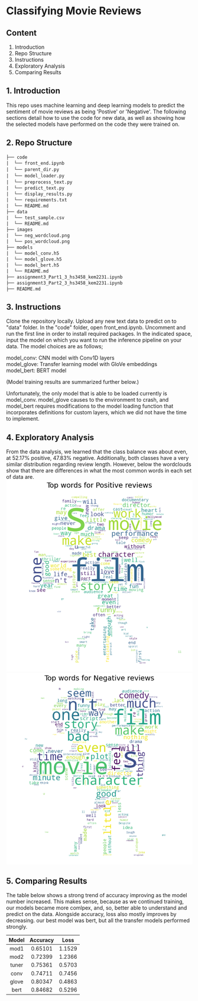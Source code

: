 # Classifying Movie Reviews

## Content
1. Introduction
2. Repo Structure
3. Instructions
4. Exploratory Analysis
5. Comparing Results

## 1. Introduction
This repo uses machine learning and deep learning models to predict the sentiment of movie reviews as being 'Postive' or 'Negative'. The following sections detail how to use the code for new data, as well as showing how the selected models have performed on the code they were trained on.

## 2. Repo Structure
```text
├── code
|  └── front_end.ipynb
|  └── parent_dir.py　　
|  └── model_loader.py　　　
|  └── preprocess_text.py　　　　
|  └── predict_text.py
|  └── display_results.py
|  └── requirements.txt
|  └── README.md
├── data
|  └── test_sample.csv
|  └── README.md
├── images
|  └── neg_wordcloud.png
|  └── pos_wordcloud.png
├── models
|  └── model_conv.h5
|  └── model_glove.h5
|  └── model_bert.h5
|  └── README.md
├── assignment3_Part1_3_hs3458_kem2231.ipynb
├── assignment3_Part2_3_hs3458_kem2231.ipynb
├── README.md
```
## 3. Instructions

Clone the repository locally. Upload any new text data to predict on to "data" folder. In the "code" folder, open front_end.ipynb. Uncomment and run the first line in order to install required packages. In the indicated space, input the model on which you want to run the inference pipeline on your data. The model choices are as follows;

model_conv: CNN model with Conv1D layers   
model_glove: Transfer learning model with GloVe embeddings   
model_bert: BERT model   

(Model training results are summarized further below.)

Unfortunately, the only model that is able to be loaded currently is model_conv. model_glove causes to the environment to crash, and model_bert requires modifications to the model loading function that incorporates definitions for custom layers, which we did not have the time to implement.

## 4. Exploratory Analysis
From the data analysis, we learned that the class balance was about even, at 52.17% positive, 47.83% negative. Additionally, both classes have a very similar distribution regarding review length. However, below the wordclouds show that there are differences in what the most common words in each set of data are.
![Positive](./images/pos_wordcloud.png)
![Negative](./images/neg_wordcloud.png)

## 5. Comparing Results
The table below shows a strong trend of accuracy improving as the model number increased. This makes sense, because as we continued training, our models became more comlpex, and, so, better able to understand and predict on the data. Alongside accuracy, loss also mostly improves by decreasing. our best model was bert, but all the transfer models performed strongly.

|Model | Accuracy  |  Loss|
|:-:|:-:|:-:|
|mod1 |  0.65101 | 1.1529|
|mod2 |  0.72399 | 1.2366|
|tuner |  0.75361 | 0.5703|
|conv  | 0.74711 | 0.7456|
|glove |  0.80347 | 0.4863|
|bert |  0.84682 | 0.5296|
